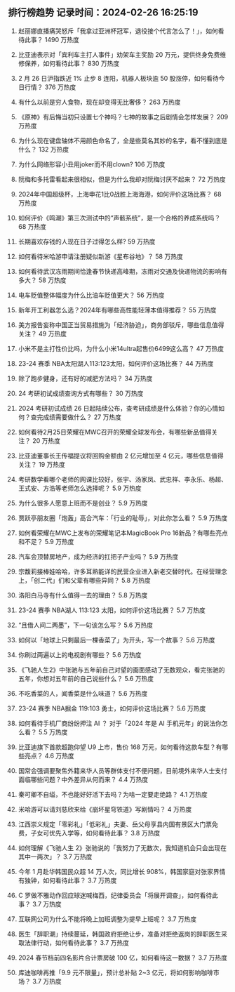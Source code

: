 
## 排行榜趋势 记录时间：2024-02-26 16:25:19
  
  1. 赵丽娜直播痛哭怒斥「我拿过亚洲杯冠军，退役接个代言怎么了！」，如何看待此事？ 1490 万热度
    
  2. 比亚迪表示对「宾利车主打人事件」劝架车主奖励 20 万元，提供终身免费维修保养，如何看待此事？ 830 万热度
    
  3. 2 月 26 日沪指跌近 1% 止步 8 连阳，机器人板块逾 50 股涨停，如何看待今日行情？ 376 万热度
    
  4. 有什么以前是穷人食物，现在却变得无比奢侈？ 263 万热度
    
  5. 《原神》有后悔当初只设置七个神吗？七神的故事之后剧情会怎样发展？ 209 万热度
    
  6. 为什么现在键盘轴体不用颜色命名了，全是些莫名其妙的名字，看不懂到底是什么？ 132 万热度
    
  7. 为什么网络形容小丑用joker而不用clown? 106 万热度
    
  8. 阮梅和多托雷看起来很相似，但是为什么我却对阮梅讨厌不起来？ 72 万热度
    
  9. 2024年中国超级杯，上海申花1比0战胜上海海港，如何评价这场比赛？ 68 万热度
    
  10. 如何评价《鸣潮》第三次测试中的“声骸系统”，是一个合格的养成系统吗？ 68 万热度
    
  11. 长期喜欢存钱的人现在日子过得怎么样? 59 万热度
    
  12. 如何看待米哈游申请注册疑似新游《星布谷地》？ 58 万热度
    
  13. 如何看待武汉冻雨期间恰逢春节快递高峰期，冻雨对交通及快递物流的影响有多大？ 58 万热度
    
  14. 电车贬值整体幅度为什么比油车贬值更大？ 56 万热度
    
  15. 新年开工利器怎么选？2024年有哪些高性能轻薄本值得推荐？ 55 万热度
    
  16. 美方报告妄称中国正当贸易措施为「经济胁迫」，商务部驳斥，哪些信息值得关注？ 49 万热度
    
  17. 小米不是主打性价比吗，为什么小米14ultra起售价6499这么高？ 47 万热度
    
  18. 23-24 赛季 NBA太阳湖人113:123太阳，如何评价这场比赛？ 44 万热度
    
  19. 除了跑步健身，还有好的减肥方法吗？ 34 万热度
    
  20. 24 考研初试成绩查询方式有哪些？ 30 万热度
    
  21. 2024 考研初试成绩 26 日起陆续公布，查考研成绩是什么体验？你的心情如何？查完成绩需要做什么？ 27 万热度
    
  22. 如何看待2月25日荣耀在MWC召开的荣耀全球发布会，有哪些新品值得关注？ 20 万热度
    
  23. 比亚迪董事长王传福提议将回购金额由 2 亿元增加至 4 亿元，哪些信息值得关注？ 19 万热度
    
  24. 考研数学看哪个老师的网课比较好，张宇、汤家凤、武忠祥、李永乐、杨超、王式安、方浩等老师怎么选择呢？ 5.9 万热度
    
  25. 为什么很多人愿意上班而不是创业？ 5.9 万热度
    
  26. 贾跃亭朋友圈「炮轰」高合汽车：「行业的耻辱」，对此你怎么看？ 5.9 万热度
    
  27. 如何看荣耀在MWC上发布的荣耀笔记本MagicBook Pro 16新品？有哪些亮点和不足？ 5.9 万热度
    
  28. 汽车会顶替房地产，成为经济的扛把子产业吗？ 5.9 万热度
    
  29. 宗馥莉接棒娃哈哈，许多耳熟能详的民营企业进入新老交替时代。在经营理念上，「创二代」们和父辈有哪些异同？ 5.8 万热度
    
  30. 洛阳白马寺有什么值得一去的理由？ 5.8 万热度
    
  31. 23-24 赛季 NBA湖人 113:123 太阳，如何评价这场比赛？ 5.7 万热度
    
  32. “且借人间二两墨”，下一句该怎么写？ 5.6 万热度
    
  33. 如何以「地球上只剩最后一棵香菜了」为开头，写一个故事？ 5.6 万热度
    
  34. 你刷过两遍以上的电视剧有哪些？ 5.6 万热度
    
  35. 《飞驰人生2》中张驰与五年前自己对望的画面感动了无数观众，看完张驰的五年，你想对五年前的自己说些什么？ 5.6 万热度
    
  36. 不吃香菜的人，闻香菜是什么味道？ 5.6 万热度
    
  37. 23-24 赛季 NBA掘金 119:103 勇士，如何评价这场比赛？ 5.6 万热度
    
  38. 如何看待手机厂商纷纷押注 AI ？ 对于「2024 年是 AI 手机元年」的说法你怎么看？ 5.5 万热度
    
  39. 比亚迪旗下首款超跑仰望 U9 上市，售价 168 万元，如何看待这款车型？有哪些亮点？ 4.6 万热度
    
  40. 国常会强调要聚焦外籍来华人员等群体支付不便问题，目前境外来华人士支付面临哪些问题？中外差异从何而来？ 4.4 万热度
    
  41. 秦可卿不自缢，不也能好好活下去吗？为啥一定要走绝路？ 4.1 万热度
    
  42. 米哈游可以请刘慈欣来给《崩坏星穹铁道》写剧情吗？ 4 万热度
    
  43. 江西崇义规定「零彩礼」「低彩礼」夫妻、岳父母享县内国有景区大门票免费，子女可优先入学等，如何看待此事？ 3.8 万热度
    
  44. 如何理解《飞驰人生 2》张驰说的「我努力了无数次，我知道机会只会出现在其中一两次」？ 3.7 万热度
    
  45. 今年 1 月赴华韩国民众超 14 万人次，同比增长 908%，韩国家庭对张家界情有独钟，如何看待此事？ 3.7 万热度
    
  46. C 罗做不雅动作回应球迷喊梅西，纪律委员会「将展开调查」，如何看待此事？ 3.7 万热度
    
  47. 互联网公司为什么不能将晚上加班调整为提早上班呢？ 3.7 万热度
    
  48. 医生「辞职潮」持续蔓延，韩国政府拒绝让步，准备对拒绝返岗的辞职医生采取法律行动，如何看待此事？ 3.7 万热度
    
  49. 2024 春节档前四名影片合计票房破 100 亿，如何看待这一数据？ 3.7 万热度
    
  50. 库迪咖啡再推「9.9 元不限量」，预计总补贴 2~3 亿元，将如何影响咖啡市场？ 3.7 万热度
    